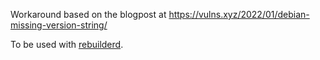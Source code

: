 Workaround based on the blogpost at <https://vulns.xyz/2022/01/debian-missing-version-string/>

To be used with [rebuilderd](https://github.com/kpcyrd/rebuilderd).
